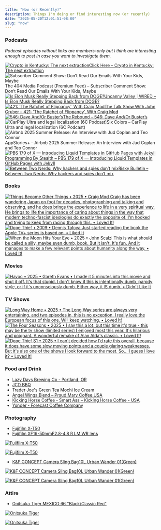 ```yaml
---
title: "Now (or Recently)"
description: Things I'm doing or find interesting now (or recently)
date: "2025-05-20T12:01:51-08:00"
slug: "now"
---
```


### Podcasts

*Podcast episodes without links are members-only but I think are interesting enough to post in case you want to investigate them.*
<div class="podcast-episodes">

[![Crypto in Kentucky: The next extraction](../../assets/images/oc_artwork/5340766157298005-66bbb48e-a6c9-4817-85f8-3c2284514230.png)](https://overcast.fm/+BL5ZgWiWVU)[Click Here – Crypto in Kentucky: The next extraction](https://overcast.fm/+BL5ZgWiWVU)
![Subscriber Comment Show: Don’t Read Our Emails With Your Kids, Maybe](../../assets/images/oc_artwork/5121671711622378-e7b941aa-1c52-45f6-bf90-641d33eb41cb.png)The 404 Media Podcast (Premium Feed) – Subscriber Comment Show: Don’t Read Our Emails With Your Kids, Maybe
[![Is Elon Musk Really Stepping Back from DOGE?](../../assets/images/oc_artwork/4904748076882358-8c4c7d47-aa70-4967-b316-e7fd54a2424f.png)](https://overcast.fm/+BFs16bV2bY)[Uncanny Valley | WIRED – Is Elon Musk Really Stepping Back from DOGE?](https://overcast.fm/+BFs16bV2bY)
[![421: ‘The Ratchet of Flippancy’, With Craig Mod](../../assets/images/oc_artwork/135464155213596-e66d96b8-bbcd-4557-a110-4540d876f3d0.png)](https://overcast.fm/+B7NDTZ7xw)[The Talk Show With John Gruber – 421: ‘The Ratchet of Flippancy’, With Craig Mod](https://overcast.fm/+B7NDTZ7xw)
[![546: Dave And/Or Buster’s](../../assets/images/oc_artwork/245011785900358-eae0f377-2a82-407f-96d0-49f9494a93e0.png)](https://overcast.fm/+De1kB24UY)[The Rebound – 546: Dave And/Or Buster’s](https://overcast.fm/+De1kB24UY)
![CarPlay Ultra and legal localization (6C Podcast)](../../assets/images/oc_artwork/2092466581013757-93182e76-be62-41ab-897a-fdaf4987f622.png)Six Colors – CarPlay Ultra and legal localization (6C Podcast)
![Airbnb 2025 Summer Release: An Interview with Jud Coplan and Teo Connor](../../assets/images/oc_artwork/5561968007797863-3e9a8de1-8419-43d1-8589-dc732b60d920.png)AppStories+ – Airbnb 2025 Summer Release: An Interview with Jud Coplan and Teo Connor
[![PBS 179 of X — Introducing Liquid Templates in GitHub Pages with Jekyll](../../assets/images/oc_artwork/640362802650572-686da9c0-ce7a-4559-b04e-08ca7c590250.png)](https://overcast.fm/+JGaBVhHcw)[Programming By Stealth – PBS 179 of X — Introducing Liquid Templates in GitHub Pages with Jekyll](https://overcast.fm/+JGaBVhHcw)
[![Between Two Nerds: Why hackers and spies don’t mix](../../assets/images/oc_artwork/4031462282408809-7fc44fa7-0ef1-4f03-942b-f8f052be6ffc.png)](https://overcast.fm/+5Sl_VEs2k)[Risky Bulletin – Between Two Nerds: Why hackers and spies don’t mix](https://overcast.fm/+5Sl_VEs2k)

</div>

### Books

[<span hidden>Things Become Other Things • 2025 • Craig Mod Craig has been wandering Japan on foot for decades, photographing and talking and observing, and he does brings the experience to life in a very spiritual way. He brings to life the importance of caring about things in the way that modern techno-fascist ideologies do exactly the opposite of. I'm hooked and trying to keep from racing through this. • Loved It!</span>
![Things Become Other Things • 2025 • Craig Mod Craig has been wandering Japan on foot for decades, photographing and talking and observing, and he does brings the experience to life in a very spiritual way. He brings to life the importance of caring about things in the way that modern techno-fascist ideologies do exactly the opposite of. I'm hooked and trying to keep from racing through this. • Loved It!](../../assets/images/posts/PngImage448EBd8A8B0-review-f01235a8-8438-4a0b-9367-e774289563b4.png)](/images/posts/PngImage448EBd8A8B0-review-f01235a8-8438-4a0b-9367-e774289563b4.jpg)
[<span hidden>Dope Thief • 2009 • Dennis Tafoya Just started reading the book the Apple TV+ series is based on. • Liked It</span>
![Dope Thief • 2009 • Dennis Tafoya Just started reading the book the Apple TV+ series is based on. • Liked It](../../assets/images/posts/PngImage40Bd9F28480-review-625a28b3-ad34-42d4-bcc1-410daf6cb486.png)](/images/posts/PngImage40Bd9F28480-review-625a28b3-ad34-42d4-bcc1-410daf6cb486.jpg)
[<span hidden>When the Moon Hits Your Eye • 2025 • John Scalzi This is what should be called a silly, maybe even dumb, book. But it isn't. It's fun. And it manages to make a few relevant points about humanity along the way. • Loved It!</span>
![When the Moon Hits Your Eye • 2025 • John Scalzi This is what should be called a silly, maybe even dumb, book. But it isn't. It's fun. And it manages to make a few relevant points about humanity along the way. • Loved It!](../../assets/images/posts/PngImage478AB806140-review-c6ab51ae-7a02-4f74-b2df-dc93d7044ffe.png)](/images/posts/PngImage478AB806140-review-c6ab51ae-7a02-4f74-b2df-dc93d7044ffe.jpg)

### Movies

[<span hidden>Havoc • 2025 • Gareth Evans • I made it 5 minutes into this movie and shut it off. It's that stupid. I don't know if this is intentionally dumb, parody style, or if it's unconsciously dumb. Either way, it IS dumb. • Didn't Like It</span>
![Havoc • 2025 • Gareth Evans • I made it 5 minutes into this movie and shut it off. It's that stupid. I don't know if this is intentionally dumb, parody style, or if it's unconsciously dumb. Either way, it IS dumb. • Didn't Like It](../../assets/images/posts/PngImage4Dfe875FA10-review-32855506-9d88-42ca-b103-16d3720538ae.png)](/images/posts/PngImage4Dfe875FA10-review-32855506-9d88-42ca-b103-16d3720538ae.jpg)

### TV Shows

[<span hidden>Long Way Home • 2025 • The Long Way series are always very entertaining, and two episodes in, this is no exception. I really love the European focus of this one. Will keep watching. • Loved It!</span>
![Long Way Home • 2025 • The Long Way series are always very entertaining, and two episodes in, this is no exception. I really love the European focus of this one. Will keep watching. • Loved It!](../../assets/images/posts/PngImage45C88D92520-review-176fb98d-e50d-4881-964a-f0cb2542add3.png)](/images/posts/PngImage45C88D92520-review-176fb98d-e50d-4881-964a-f0cb2542add3.jpg)
[<span hidden>The Four Seasons • 2025 • I say this a lot, but this time it's true - this may be the tv show (limited series) I enjoyed most this year. It's hilarious and poignant. A wonderful remake of Alan Alda's classic. • Loved It!</span>
![The Four Seasons • 2025 • I say this a lot, but this time it's true - this may be the tv show (limited series) I enjoyed most this year. It's hilarious and poignant. A wonderful remake of Alan Alda's classic. • Loved It!](../../assets/images/posts/PngImage4AdaA81BB80-review-bd8dd383-666c-455d-924d-c68ef4d41912.png)](/images/posts/PngImage4AdaA81BB80-review-bd8dd383-666c-455d-924d-c68ef4d41912.jpg)
[<span hidden>Dope Thief S1 • 2025 • I can't decided how l'd rate this overall, because it does have some slow moving points and a couple glaring weaknesses. But it's also one of the shows I look forward to the most. So... I guess I love it? • Loved It!</span>
![Dope Thief S1 • 2025 • I can't decided how l'd rate this overall, because it does have some slow moving points and a couple glaring weaknesses. But it's also one of the shows I look forward to the most. So... I guess I love it? • Loved It!](../../assets/images/posts/PngImage46C597C18A0-review-3be13a87-0e74-4863-ac6b-4ef5137449f6.png)](/images/posts/PngImage46C597C18A0-review-3be13a87-0e74-4863-ac6b-4ef5137449f6.jpg)

### Food and Drink

- [Lazy Days Brewing Co - Portland, OR](https://lazydaysbrewing.com/)
- [JCD BBQ](https://www.jcdbbq.com/)
- Trader Joe's Green Tea Mochi Ice Cream
- [Angel Wings Blend – Proud Mary Coffee USA](https://proudmarycoffee.com/collections/all-coffee/products/angel-wings)
- [Kicking Horse Coffee - Smart Ass – Kicking Horse Coffee - USA](https://kickinghorsecoffee.com/collections/coffee/products/smart-ass-coffee)
- [Yonder - Forecast Coffee Company](https://forecastcoffeecompany.com/product/yonder/)

### Photography

- [Fujifilm X-T50](https://www.fujifilm-x.com/en-us/products/cameras/x-t50/)
- [Fujifilm XF16-50mmF2.8-4.8 R LM WR lens](https://www.fujifilm-x.com/global/products/lenses/xf16-50mmf28-48-r-lm-wr/)

[![Fujifilm X-T50](../../assets/images/posts/FujiTX50-2-4857DC40-E205-44B9-852D-A9F4CE0B3468.png)](/images/posts/FujiTX50-2-4857DC40-E205-44B9-852D-A9F4CE0B3468.jpg)  

[![Fujifilm X-T50](../../assets/images/posts/FujiTX50-4857DC40-E205-44B9-852D-A9F4CE0B3468.png)](/images/posts/FujiTX50-4857DC40-E205-44B9-852D-A9F4CE0B3468.jpg)  

- [K&F CONCEPT Camera Sling Bag10L Urban Wander 01(Green)](https://www.kfconcept.com/KF13.157V2-camera-sling-bag10l-urban-wander-01-green-)

[![K&F CONCEPT Camera Sling Bag10L Urban Wander 01(Green)](../../assets/images/posts/KFUrbanWander-E19E154C-38C8-4402-802E-D6AD1F4FE955.png)](/images/posts/KFUrbanWander-E19E154C-38C8-4402-802E-D6AD1F4FE955.jpg)  

[![K&F CONCEPT Camera Sling Bag10L Urban Wander 01(Green)](../../assets/images/posts/UrbanWander-E19E154C-38C8-4402-802E-D6AD1F4FE955.png)](/images/posts/UrbanWander-E19E154C-38C8-4402-802E-D6AD1F4FE955.jpg)  

### Attire

- [Onitsuka Tiger MEXICO 66 "Black/Classic Red"](https://www.onitsukatiger.com/jp/en-gl/product/mexico-66/1183c102_004.html)

[![Onitsuka Tiger](../../assets/images/posts/TigersBlackandRed-BAAD882F-3A67-43B1-8812-744703EAA373.png)](/images/posts/TigersBlackandRed-BAAD882F-3A67-43B1-8812-744703EAA373.jpg)

[![Onitsuka Tiger](../../assets/images/posts/OnitsukaTiger-B12A1D15-0983-4917-878F-78F383FEAD70.png)](/images/posts/OnitsukaTiger-B12A1D15-0983-4917-878F-78F383FEAD70.jpg)
